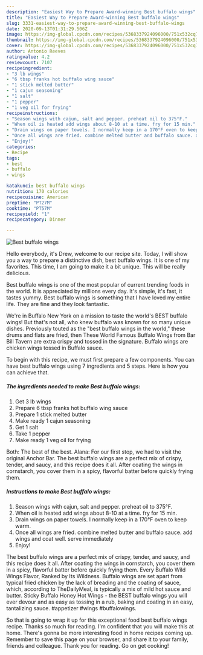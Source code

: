 ```yaml
---
description: "Easiest Way to Prepare Award-winning Best buffalo wings"
title: "Easiest Way to Prepare Award-winning Best buffalo wings"
slug: 3331-easiest-way-to-prepare-award-winning-best-buffalo-wings
date: 2020-09-13T01:31:29.506Z
image: https://img-global.cpcdn.com/recipes/5368337924096000/751x532cq70/best-buffalo-wings-recipe-main-photo.jpg
thumbnail: https://img-global.cpcdn.com/recipes/5368337924096000/751x532cq70/best-buffalo-wings-recipe-main-photo.jpg
cover: https://img-global.cpcdn.com/recipes/5368337924096000/751x532cq70/best-buffalo-wings-recipe-main-photo.jpg
author: Antonio Reeves
ratingvalue: 4.2
reviewcount: 7107
recipeingredient:
- "3 lb wings"
- "6 tbsp franks hot buffalo wing sauce"
- "1 stick melted butter"
- "1 cajun seasoning"
- "1 salt"
- "1 pepper"
- "1 veg oil for frying"
recipeinstructions:
- "Season wings with cajun, salt and pepper. preheat oil to 375°F."
- "When oil is heated add wings about 8-10 at a time. fry for 15 min."
- "Drain wings on paper towels. I normally keep in a 170°F oven to keep warm."
- "Once all wings are fried. combine melted butter and buffalo sauce. add wings and coat well. serve immediately"
- "Enjoy!"
categories:
- Recipe
tags:
- best
- buffalo
- wings

katakunci: best buffalo wings 
nutrition: 170 calories
recipecuisine: American
preptime: "PT27M"
cooktime: "PT57M"
recipeyield: "1"
recipecategory: Dinner

---
```



![Best buffalo wings](https://img-global.cpcdn.com/recipes/5368337924096000/751x532cq70/best-buffalo-wings-recipe-main-photo.jpg)

Hello everybody, it's Drew, welcome to our recipe site. Today, I will show you a way to prepare a distinctive dish, best buffalo wings. It is one of my favorites. This time, I am going to make it a bit unique. This will be really delicious.

Best buffalo wings is one of the most popular of current trending foods in the world. It is appreciated by millions every day. It's simple, it's fast, it tastes yummy. Best buffalo wings is something that I have loved my entire life. They are fine and they look fantastic.

We&#39;re in Buffalo New York on a mission to taste the world&#39;s BEST buffalo wings! But that&#39;s not all, who knew buffalo was known for so many unique dishes. Previously touted as the &#34;best buffalo wings in the world,&#34; these drums and flats are fried, then These World Famous Buffalo Wings from Bar Bill Tavern are extra crispy and tossed in the signature. Buffalo wings are chicken wings tossed in Buffalo sauce.


To begin with this recipe, we must first prepare a few components. You can have best buffalo wings using 7 ingredients and 5 steps. Here is how you can achieve that.

<!--inarticleads1-->

##### The ingredients needed to make Best buffalo wings:

1. Get 3 lb wings
1. Prepare 6 tbsp franks hot buffalo wing sauce
1. Prepare 1 stick melted butter
1. Make ready 1 cajun seasoning
1. Get 1 salt
1. Take 1 pepper
1. Make ready 1 veg oil for frying


Both: The best of the best. Alana: For our first stop, we had to visit the original Anchor Bar. The best buffalo wings are a perfect mix of crispy, tender, and saucy, and this recipe does it all. After coating the wings in cornstarch, you cover them in a spicy, flavorful batter before quickly frying them. 

<!--inarticleads2-->

##### Instructions to make Best buffalo wings:

1. Season wings with cajun, salt and pepper. preheat oil to 375°F.
1. When oil is heated add wings about 8-10 at a time. fry for 15 min.
1. Drain wings on paper towels. I normally keep in a 170°F oven to keep warm.
1. Once all wings are fried. combine melted butter and buffalo sauce. add wings and coat well. serve immediately
1. Enjoy!


The best buffalo wings are a perfect mix of crispy, tender, and saucy, and this recipe does it all. After coating the wings in cornstarch, you cover them in a spicy, flavorful batter before quickly frying them. Every Buffalo Wild Wings Flavor, Ranked by Its Wildness. Buffalo wings are set apart from typical fried chicken by the lack of breading and the coating of sauce, which, according to TheDailyMeal, is typically a mix of mild hot sauce and butter. Sticky Buffalo Honey Hot Wings - the BEST buffalo wings you will ever devour and as easy as tossing in a rub, baking and coating in an easy, tantalizing sauce. #appetizer #wings #buffalowings. 

So that is going to wrap it up for this exceptional food best buffalo wings recipe. Thanks so much for reading. I'm confident that you will make this at home. There's gonna be more interesting food in home recipes coming up. Remember to save this page on your browser, and share it to your family, friends and colleague. Thank you for reading. Go on get cooking!
